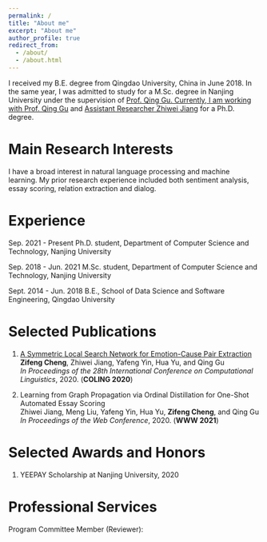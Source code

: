 ```yaml
---
permalink: /
title: "About me"
excerpt: "About me"
author_profile: true
redirect_from: 
  - /about/
  - /about.html
---
```

I received my B.E. degree from Qingdao University, China in June 2018.
In the same year, I was admitted to study for a M.Sc. degree in Nanjing University under the supervision of <a href="https://isetnju.github.io/guq/index.html" target="_black"> Prof. Qing Gu.
Currently, I am working with <a href="https://isetnju.github.io/guq/index.html" target="_black"> Prof. Qing Gu</a> and <a href="https://cs.nju.edu.cn/jzw/" target="_black"> Assistant Researcher Zhiwei Jiang</a> for a Ph.D. degree.
  
Main Research Interests
======

I have a broad interest in natural language processing and machine learning.
My prior research experience included both sentiment analysis, essay scoring, relation extraction and dialog.

Experience
======
Sep. 2021 - Present
Ph.D. student, Department of Computer Science and Technology, Nanjing University

Sep. 2018 - Jun. 2021
M.Sc. student, Department of Computer Science and Technology, Nanjing University

Sept. 2014 - Jun. 2018
B.E., School of Data Science and Software Engineering, Qingdao University

Selected Publications
======
1. <a href = "https://www.aclweb.org/anthology/2020.coling-main.12.pdf" target="_black">A Symmetric Local Search Network for Emotion-Cause Pair Extraction</a>
    <br>
    <b>Zifeng Cheng</b>, Zhiwei Jiang, Yafeng Yin, Hua Yu, and Qing Gu
    <br>
    <i>In Proceedings of the 28th International Conference on Computational Linguistics</i>, 2020. (<b>COLING 2020</b>)

2. Learning from Graph Propagation via Ordinal Distillation for One-Shot Automated Essay Scoring
    <br>
    Zhiwei Jiang, Meng Liu, Yafeng Yin, Hua Yu, <b>Zifeng Cheng</b>, and Qing Gu
    <br>
    <i>In Proceedings of the Web Conference</i>, 2020. (<b>WWW 2021</b>)
    

Selected Awards and Honors
======
1. YEEPAY Scholarship at Nanjing University, 2020

Professional Services
======
Program Committee Member (Reviewer):

